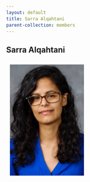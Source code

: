 ```yaml
---
layout: default
title: Sarra Alqahtani
parent-collection: members
---
```


## Sarra Alqahtani
<img src="/media/members/Alqahtani.png" alt="1" width = 200px height = 300px style="object-fit: cover; float: left; margin: 10px">
